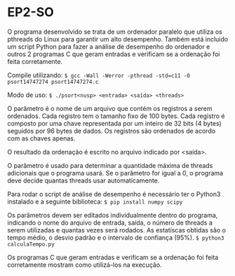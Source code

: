 # EP2-SO
O programa desenvolvido se trata de um ordenador paralelo que utiliza os pthreads do Linux para garantir um alto desempenho.
Também está incluido um script Python para fazer a análise de desempenho do ordenador e outros 2 programas C que geram entradas e verificam se a ordenação foi feita corretamente.

Compile utilizando:
```$ gcc -Wall -Werror -pthread -std=c11 -O psort14747274 psort14747274.c```

Modo de uso:
```$ ./psort<nusp> <entrada> <saída> <threads>```

O parâmetro <entrada> é o nome de um arquivo que contém os registros a serem
ordenados. Cada registro tem o tamanho fixo de 100 bytes. Cada registro é composto por
uma chave representada por um inteiro de 32 bits (4 bytes) seguidos por 96 bytes de dados.
Os registros são ordenados de acordo com as chaves apenas.

O resultado da ordenação é escrito no arquivo indicado por <saída>.

O parâmetro <threads> é usado para determinar a quantidade máxima de threads
adicionais que o programa usará. Se o parâmetro for igual a 0, o programa deve decide
quantas threads usar automaticamente.

Para rodar o script de análise de desempenho é necessário ter o Python3 instalado e a seguinte biblioteca:
```$ pip install numpy scipy```

Os parâmetros devem ser editados individualmente dentro do programa, indicando o nome do arquivo de entrada, saída, o número de threads a serem utilizadas e quantas vezes será rodados.
As estatíscas obtidas são o tempo médio, o desvio padrão e o intervalo de confiança (95%).
```$ python3 calculaTempo.py```

Os programas C que geram entradas e verificam se a ordenação foi feita corretamente mostram como utilizá-los na execução.
